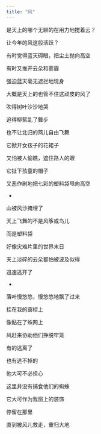 ```yaml
---
title: "风"
---
```


是天上的哪个无聊的在用力地搅着云？

让今年的风这般活跃？

有时觉得蓝天碍眼，把尘土抛向高空

有时又推开云朵和雾霾

强迫蓝天毫无遮拦地现身

大概是天上的也管不住这顽皮的风了

吹得树叶沙沙地哭

追得柳絮乱了舞步

也不让北归的燕儿自由飞舞

它掀开女孩子的花裙子

又怕被人偷瞧，遮住路人的眼

它扯下孩童的帽子

又恶作剧地把七彩的塑料袋甩向高空

*

山被风沙掩埋了

天上飞舞的不是风筝或鸟儿

而是塑料袋

好像灾难片里的世界末日

天上淡碎的云朵都怕被波及似得

迅速逃开了

*

落叶慢悠悠，慢悠悠地飘了过来

挂在我的窗棂上

像黏在了蛛网上

风赶来协助他们挣脱牢笼

有的逃离了

也有逃不掉的

他大可不必担心

这里并没有捕食他们的蜘蛛

它大可作为我窗上的装饰

停留在那里

直到被风儿救走，重归大地
